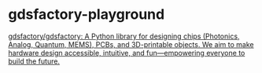 gdsfactory-playground
=====================
[gdsfactory/gdsfactory: A Python library for designing chips (Photonics, Analog, Quantum, MEMS), PCBs, and 3D-printable objects. We aim to make hardware design accessible, intuitive, and fun—empowering everyone to build the future.](https://github.com/gdsfactory/gdsfactory)
